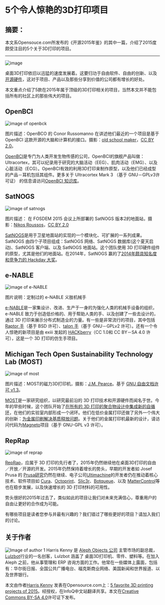 # 5个令人惊艳的3D打印项目

## 摘要：
本文系Opensouce.com所发布的《开源2015年鉴》的其中一篇，介绍了2015度颇受注目的5个关于3D打印的项目。

--------------------------------------------------

![image](https://opensource.com/sites/default/files/styles/image-full-size/public/u23316/osdc-open-source-yearbook-lead8.png?itok=0_5-hdFE)

桌面3D打印依旧以迅猛的速度发展着。这要归功于自由软件、自由的创新、以及[开源硬件](https://opensource.com/resources/what-open-hardware)，这对于项目、产品以及那些分享到价值的公司都有增长的好处。

本文重点介绍了5款在2015年属于顶级的3D打印相关的项目，当然本文并不能包括所有的社区上的那些伟大的项目。

## OpenBCI

![image of openbck](https://opensource.com/sites/default/files/conorrussomannoopenbco.jpg)

图片描述：OpenBCO 的 Conor Russomanno 在讲述他们最近的一个项目是基于 OpenBCI 这款开源的大脑和计算机的接口。摄影：[old school maker](https://www.flickr.com/photos/134122685@N08/18818313176/in/photolist-pyP1RS-p77DRB-oPjikY-uqMaMr-tLdoY5-uHeks6-tLooz8-uEULTs/)，[CC BY 2.0](https://creativecommons.org/licenses/by/2.0/)。

[OpenBCI](http://www.openbci.com/)是专门为人类开发生物传感的公司，OpenBCI的旗舰产品叫做：Ultracortex，其可以纪录用于研究的大脑活动（EEG）、肌肉活动（EMG）、以及心脏活动（ECG）。OpenBCI有效的利用3D打印来制作原型，以及他们已经成型的产品－耳机包括其组件。更多关于  Ultracortex Mark 3 （基于 GNU－GPLv3许可证） 的信息请访问[OpenBCI 知识库](http://openbci.myshopify.com/collections/frontpage/products/ultracortex-mark-3-eeg-headset-kit-assembly-required)。

## SatNOGS

![image of satnogs](https://opensource.com/sites/default/files/satnogs.jpg)

图片描述： 在 FOSDEM 2015 会议上所部署的 SatNOGS 版本2的地面站，摄影：[Nikos Roussos](https://www.flickr.com/photos/comzeradd/16409085956)，[CC BY 2.0](https://creativecommons.org/licenses/by/2.0/)

[SatNOGS](https://satnogs.org/)是用于卫星地面站的实现的一个模块化、可扩展的一系列成果。SatNOGS 由四个子项目组成：SatNOGS 网络、SatNOGS 数据库(这个夏天启动)、SatNOGS 客户端、以及 SatNOGS 地面站。这个团队使用 3D 打印硬件组件的原型，尤其是他们的地面站。在2014年，SatNOGS 赢的了[2014年颇具知名度和竞争力的 Hackday 大奖](http://hackaday.com/2014/11/13/satnogs-wins-the-2014-hackaday-prize/)。

## e-NABLE

![image of e-NABLE](https://opensource.com/sites/default/files/talonghand-520x390.jpg)

图片说明：定制过的 e-NABLE 义肢机械手

[e-NABLE](http://enablingthefuture.org/)是一家集设计、改进、生产于一身的为强化人类的机械手设备的组织，e-NABLE 致力于创造低价格的、用于帮助人类的手、以及创建了一些去设计的，通过 3D 打印来展示分布式制造业的力量。有一些是非常流行的项目，其中包括[Raptor 手](http://enablingthefuture.org/upper-limb-prosthetics/the-raptor-hand/)（基于 BSD 许可）、[talon  手](http://enablingthefuture.org/upper-limb-prosthetics/talon-hand/)（基于 GNU－GPLv2 许可）。还有一个令人惊艳的新项目是由 exiii 发起的 [HACKberry](http://exiii-hackberry.com/)（CC 1.0和 CC BY－SA 4.0 许可），这是一个 3D 打印的仿生手项目。


## Michigan Tech Open Sustainability Technology Lab (MOST)

![image of most](https://opensource.com/sites/default/files/magneto3dprinter.jpg)

图片描述：MOST的磁力3D打印机，摄影：[J.M. Pearce](http://www.appropedia.org/File:Magneto.jpg)。基于 [GNU 自由文档许可 v1.3](http://www.gnu.org/licenses/fdl-1.3.en.html)。

[MOST](http://www.mse.mtu.edu/~pearce/Index.html)是一家研究组织，以研究最前沿的 3D 打印技术和开源硬件而闻名于世。今年的早些时候，这个团队开始了[在所有的 3D 打印的聚合物设计中集成新的自循环](http://www.appropedia.org/Polymer_recycling_codes_for_distributed_manufacturing_with_3-D_printers)，在他们的实验室内部形成一个闭环。他们在低价金属打印还做了另外一个伟大的创新：[为金属印刷解决基质释放问题](http://www.appropedia.org/In_Situ_Formation_of_Substrate_Release_Mechanisms_for_Gas_Metal_Arc_Weld_Metal_3-D_Printing)。关于他们的金属打印机最新的设计，请访问代码为[Magneto](http://www.appropedia.org/Integrated_Voltage%E2%80%94Current_Monitoring_and_Control_of_Gas_Metal_Arc_Weld_Magnetic_Ball-Jointed_Open_Source_3-D_Printer)项目（基于 GNU-GPL v3 许可）。

## RepRap

![image of reprap](https://opensource.com/sites/default/files/resize/reprap_harris_kenny-520x346.jpg)

[RepRap](http://reprap.org/)，应属于 3D 打印的先行者了，2015年仍然继续他在桌面3D打印的自由／开放／开源的开发。2015年仍然保持着增长的势头，早期的开发者如 Josef Prusa 的 [Prusa研究](http://shop.prusa3d.com/)仍然在继续、电子公司[Ultimachine](https://ultimachine.com/)的开发者仍在推动着核心技术、软件项目如 [Cura](https://ultimaker.com/en/products/cura-software)、[Octoprint](http://octoprint.org/)、[Slic3r](http://slic3r.org/)、[Botqueue](https://www.botqueue.com/)、以及 [MatterControl](http://www.mattercontrol.com/)等也在稳步发展，以及快速增长的 3D 打印材料的可用性。

势头很好的2015年过去了，类似如此的项目让我们对未来充满信心，尊重用户的自由让更好的合作成为可能。

有哪些项目是读者您参与并最有兴趣的？我们错过了哪些更好的项目？请加入我们的讨论。

## 关于作者
![Image of author 1](https://opensource.com/sites/default/files/styles/profile_pictures/public/harris-kenny.jpg?itok=kKsTktHs) Harris Kenny 是 [Aleph Objects 公司](https://alephobjects.com/) 主管市场的副总裁，[Lulzbot](https://lulzbot.com/)行业的一名创客，Lulzbot 涵盖了 桌面3D打印机、零件、塑料等。在加入 Aleph 之前，他从事管理和 ERP 咨询方面的工作。他常在一些媒体上露面，包括有：华尔街日报、全国公共广播电台、福克斯商业网络、美国新闻和世界报道、以及世界银行。

本文由作者[Harris Kenny](https://opensource.com/users/harriskenny) 发表在Opensource.com上：[5 favorite 3D printing projects of 2015](https://opensource.com/life/15/12/5-favorite-3d-printing-projects-2015)。经授权，在InfoQ中文站翻译共享。本文在[Creative Commons BY-SA 4.0](http://creativecommons.org/licenses/by-sa/4.0/)许可证下发布。
